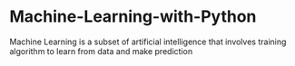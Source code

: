 # Machine-Learning-with-Python
Machine Learning is a subset of artificial intelligence that involves training algorithm to learn from data and make prediction
